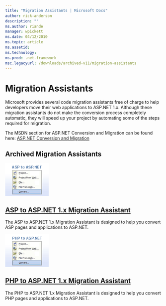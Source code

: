 ```yaml
---
title: "Migration Assistants | Microsoft Docs"
author: rick-anderson
description: ""
ms.author: riande
manager: wpickett
ms.date: 04/12/2010
ms.topic: article
ms.assetid: 
ms.technology: 
ms.prod: .net-framework
msc.legacyurl: /downloads/archived-v11/migration-assistants
---
```

Migration Assistants
====================
Microsoft provides several code migration assistants free of charge to help developers move their web applications to ASP.NET 1.x. Although these migration assistants do not make the conversion process completely automatic, they will speed up your project by automating some of the steps required for migration.

The MSDN section for ASP.NET Conversion and Migration can be found here: [ASP.NET Conversion and Migration](https://msdn.microsoft.com/en-us/library/bb398858.aspx)


<a id="kits"></a>
## Archived Migration Assistants


[![](overview/_static/image1.png)](asp-to-aspnet.md)


<a id="asptoaspnet1xmigrationassistant"></a>
## [ASP to ASP.NET 1.x Migration Assistant](asp-to-aspnet.md)

The ASP to ASP.NET 1.x Migration Assistant is designed to help you convert ASP pages and applications to ASP.NET.


[![](overview/_static/image2.png)](php-to-aspnet.md)


<a id="phptoaspnet1xmigrationassistant"></a>
## [PHP to ASP.NET 1.x Migration Assistant](php-to-aspnet.md)

The PHP to ASP.NET 1.x Migration Assistant is designed to help you convert PHP pages and applications to ASP.NET.